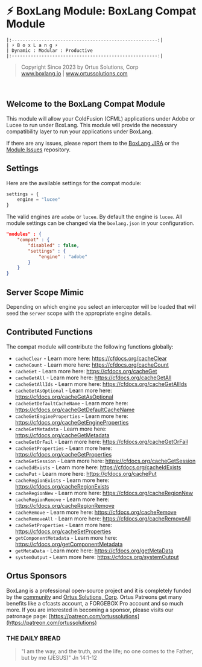 # ⚡︎ BoxLang Module: BoxLang Compat Module

```
|:------------------------------------------------------:|
| ⚡︎ B o x L a n g ⚡︎
| Dynamic : Modular : Productive
|:------------------------------------------------------:|
```

<blockquote>
	Copyright Since 2023 by Ortus Solutions, Corp
	<br>
	<a href="https://www.boxlang.io">www.boxlang.io</a> |
	<a href="https://www.ortussolutions.com">www.ortussolutions.com</a>
</blockquote>

<p>&nbsp;</p>

## Welcome to the BoxLang Compat Module

This module will allow your ColdFusion (CFML) applications under Adobe or Lucee to run under BoxLang.  This module will provide the necessary compatibility layer to run your applications under BoxLang.

If there are any issues, please report them to the [BoxLang JIRA](https://ortussolutions.atlassian.net/browse/BL/issues) or the [Module Issues](https://github.com/ortus-boxlang/bx-compat/issues) repository.

## Settings

Here are the available settings for the compat module:

```js
settings = {
    engine = "lucee"
}
```

The valid engines are `adobe` or `lucee`.  By default the engine is `lucee`.  All module settings can be changed via the `boxlang.json` in your configuration.

```json
"modules" : {
    "compat" : {
        "disabled" : false,
        "settings" : {
            "engine" : "adobe"
        }
    }
}
```

## Server Scope Mimic

Depending on which engine you select an interceptor will be loaded that will seed the `server` scope with the appropriate engine details.

## Contributed Functions

The compat module will contribute the following functions globally:

* `cacheClear` - Learn more here: https://cfdocs.org/cacheClear
* `cacheCount` - Learn more here: https://cfdocs.org/cacheCount
* `cacheGet` - Learn more here: https://cfdocs.org/cacheGet
* `cacheGetAll` - Learn more here: https://cfdocs.org/cacheGetAll
* `cacheGetAllIds` - Learn more here: https://cfdocs.org/cacheGetAllIds
* `cacheGetAsOptional` - Learn more here: https://cfdocs.org/cacheGetAsOptional
* `cacheGetDefaultCacheName` - Learn more here: https://cfdocs.org/cacheGetDefaultCacheName
* `cacheGetEngineProperties` - Learn more here: https://cfdocs.org/cacheGetEngineProperties
* `cacheGetMetadata` - Learn more here: https://cfdocs.org/cacheGetMetadata
* `cacheGetOrFail` - Learn more here: https://cfdocs.org/cacheGetOrFail
* `cacheGetProperties` - Learn more here: https://cfdocs.org/cacheGetProperties
* `cacheGetSession` - Learn more here: https://cfdocs.org/cacheGetSession
* `cacheIdExists` - Learn more here: https://cfdocs.org/cacheIdExists
* `cachePut` - Learn more here: https://cfdocs.org/cachePut
* `cacheRegionExists` - Learn more here: https://cfdocs.org/cacheRegionExists
* `cacheRegionNew` - Learn more here: https://cfdocs.org/cacheRegionNew
* `cacheRegionRemove` - Learn more here: https://cfdocs.org/cacheRegionRemove
* `cacheRemove` - Learn more here: https://cfdocs.org/cacheRemove
* `cacheRemoveAll` - Learn more here: https://cfdocs.org/cacheRemoveAll
* `cacheSetProperties` - Learn more here: https://cfdocs.org/cacheSetProperties
* `getComponentMetadata` - Learn more here: https://cfdocs.org/getComponentMetadata
* `getMetaData` - Learn more here: https://cfdocs.org/getMetaData
* `systemOutput` - Learn more here: https://cfdocs.org/systemOutput


## Ortus Sponsors

BoxLang is a professional open-source project and it is completely funded by the [community](https://patreon.com/ortussolutions) and [Ortus Solutions, Corp](https://www.ortussolutions.com).  Ortus Patreons get many benefits like a cfcasts account, a FORGEBOX Pro account and so much more.  If you are interested in becoming a sponsor, please visits our patronage page: [https://patreon.com/ortussolutions](https://patreon.com/ortussolutions)

### THE DAILY BREAD

 > "I am the way, and the truth, and the life; no one comes to the Father, but by me (JESUS)" Jn 14:1-12
